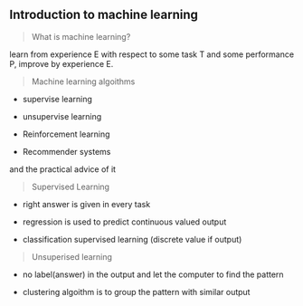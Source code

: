 ## Introduction to machine learning
>What is machine learning? 
>
  learn from experience E with respect to some task T and some performance P, improve by experience E.
>Machine learning algoithms
>
- supervise learning 
>
- unsupervise learning
>
- Reinforcement learning
>
- Recommender systems
>
and the practical advice of it
>Supervised Learning
- right answer is given in every task
>
- regression is used to predict continuous valued output
>
- classification supervised learning (discrete value if output)
>Unsuperised learning
>
- no label(answer) in the output and let the computer to find the pattern
>
- clustering algoithm is to group the pattern with similar output
 
>







